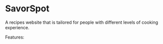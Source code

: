 # SavorSpot
A recipes website that is tailored for people with different levels of cooking experience. 

Features: